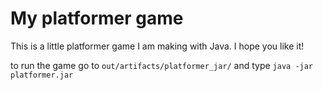 # My platformer game
This is a little platformer game I am making with Java. I hope you like it!

to run the game go to `out/artifacts/platformer_jar/` and type `java -jar platformer.jar`